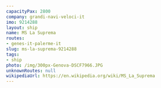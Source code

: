 ```yaml
---
capacityPax: 2800
company: grandi-navi-veloci-it
imo: 9214288
layout: ship
name: MS La Suprema
routes:
- genes-it-palerme-it
slug: ms-la-suprema-9214288
tags:
- ship
photo: /img/300px-Genova-DSCF7966.JPG
unknownRoutes: null
wikipediaUrl: https://en.wikipedia.org/wiki/MS_La_Suprema
---
```

